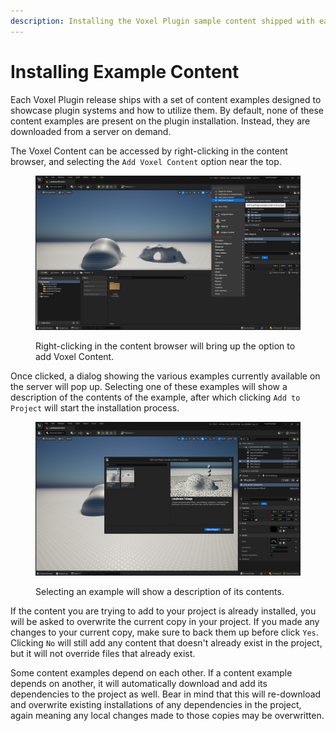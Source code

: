 ```yaml
---
description: Installing the Voxel Plugin sample content shipped with each release.
---
```


# Installing Example Content

Each Voxel Plugin release ships with a set of content examples designed to showcase plugin systems and how to utilize them. By default, none of these content examples are present on the plugin installation. Instead, they are downloaded from a server on demand.

&#x20;The Voxel Content can be accessed by right-clicking in the content browser, and selecting the `Add Voxel Content` option near the top.

<figure><img src="../.gitbook/assets/image (183).png" alt=""><figcaption><p>Right-clicking in the content browser will bring up the option to add Voxel Content.</p></figcaption></figure>

Once clicked, a dialog showing the various examples currently available on the server will pop up. Selecting one of these examples will show a description of the contents of the example, after which clicking `Add to Project` will start the installation process.&#x20;

<figure><img src="../.gitbook/assets/image (92).png" alt=""><figcaption><p>Selecting an example will show a description of its contents.</p></figcaption></figure>

If the content you are trying to add to your project is already installed, you will be asked to overwrite the current copy in your project. If you made any changes to your current copy, make sure to back them up before click `Yes`. Clicking `No` will still add any content that doesn't already exist in the project, but it will not override files that already exist.

Some content examples depend on each other. If a content example depends on another, it will automatically download and add its dependencies to the project as well. Bear in mind that this will re-download and overwrite existing installations of any dependencies in the project, again meaning any local changes made to those copies may be overwritten.
